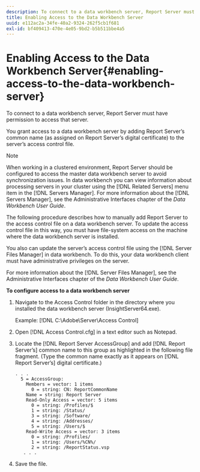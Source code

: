 ```yaml
---
description: To connect to a data workbench server, Report Server must have permission to access that server.
title: Enabling Access to the Data Workbench Server
uuid: e112ac2a-34fe-40a2-9324-262f5cb1f681
exl-id: bf409413-470e-4e05-9bd2-b5b511bbe4a5
---
```

# Enabling Access to the Data Workbench Server{#enabling-access-to-the-data-workbench-server}

To connect to a data workbench server, Report Server must have permission to access that server.

You grant access to a data workbench server by adding Report Server’s common name (as assigned on Report Server’s digital certificate) to the server’s access control file.

>[!NOTE]
>
>When working in a clustered environment, Report Server should be configured to access the master data workbench server to avoid synchronization issues. In data workbench you can view information about processing servers in your cluster using the [!DNL Related Servers] menu item in the [!DNL Servers Manager]. For more information about the [!DNL Servers Manager], see the Administrative Interfaces chapter of the *Data Workbench User Guide*.

The following procedure describes how to manually add Report Server to the access control file on a data workbench server. To update the access control file in this way, you must have file-system access on the machine where the data workbench server is installed.

You also can update the server’s access control file using the [!DNL Server Files Manager] in data workbench. To do this, your data workbench client must have administrative privileges on the server.

For more information about the [!DNL Server Files Manager], see the Administrative Interfaces chapter of the *Data Workbench User Guide*.

**To configure access to a data workbench server** 

1. Navigate to the Access Control folder in the directory where you installed the data workbench server (InsightServer64.exe).

   Example: [!DNL C:\Adobe\Server\Access Control] 

1. Open [!DNL Access Control.cfg] in a text editor such as Notepad.
1. Locate the [!DNL Report Server AccessGroup] and add [!DNL Report Server’s] common name to this group as highlighted in the following file fragment. (Type the common name exactly as it appears on [!DNL Report Server’s] digital certificate.)

   ```
   . . .
     5 = AccessGroup: 
       Members = vector: 1 items
         0 = string: CN: ReportCommonName
       Name = string: Report Server
       Read-Only Access = vector: 5 items
         0 = string: /Profiles/$
         1 = string: /Status/
         3 = string: /Software/
         4 = string: /Addresses/
         5 = string: /Users/$
       Read-Write Access = vector: 3 items
         0 = string: /Profiles/
         1 = string: /Users/%CN%/
         2 = string: /ReportStatus.vsp
      . . .
   ```

1. Save the file.
